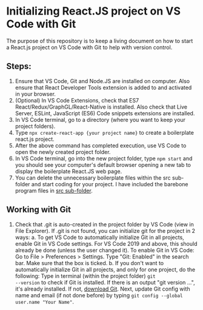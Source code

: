 # Initializing React.JS project on VS Code with Git
The purpose of this repository is to keep a living document on how to start a React.js project on VS Code 
with Git to help with version control.

## Steps:
1.  Ensure that VS Code, Git and Node.JS are installed on computer. Also ensure that React Developer 
Tools extension is added to and activated in your browser.
2.  (Optional) In VS Code Extensions, check that ES7 React/Redux/GraphGL/React-Native is installed. Also check that 
Live Server, ESLint, JavaScript (ES6) Code snippets extensions are installed.
3.  In VS Code terminal, go to a directory (where you want to keep your project folders). 
4.  Type `npx create-react-app {your project name}` to create a boilerplate react.js project.
5.  After the above command has completed execution, use VS Code to open the newly created project folder. 
6.  In VS Code terminal, go into the new project folder, type `npm start` and you should see your 
computer's default browser opening a new tab to display the boilerplate React.JS web page.
7.  You can delete the unnecessary boilerplate files within the src sub-folder and start coding for your 
project. I have included the barebone program files in [src sub-folder](./src).

## Working with Git
1.  Check that .git is auto-created in the project folder by VS Code (view in File Explorer). 
    If .git is not found, you can initialize git for the project in 2 ways:
        a.  To get VS Code to automatically initialize Git in all projects, enable Git in VS Code settings. For VS Code 2019 and above, this should already be done (unless the               user changed it). To enable Git in VS Code: Go to File > Preferences > Settings. Type "Git: Enabled" in the search bar. Make sure that the box is ticked.
        b.  If you don't want to automatically initialize Git in all projects, and only for one project, do the following: Type in terminal (within the project folder) `git                   --version` to check if Git is installed. If there is an output "git version ...", it's already installed. If not, [download Git](https://git-scm.com/downloads/).
            Next, update Git config with name and email (if not done before) by typing `git config --global user.name "Your Name"`.
